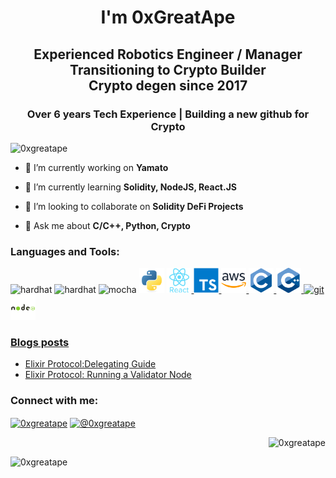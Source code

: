 <h1 align="center"> I'm 0xGreatApe</h1>
<h2 align="center">Experienced Robotics Engineer / Manager Transitioning to Crypto Builder  
<br /> Crypto degen since 2017 </h2>
<h3 align="center"> Over 6 years Tech Experience | Building a new github for Crypto</h3>
<p align="left"> <img src="https://komarev.com/ghpvc/?username=0xgreatape&label=Profile%20views&color=0e75b6&style=flat" alt="0xgreatape" /> </p>



- 🔭 I’m currently working on **Yamato**

- 🌱 I’m currently learning **Solidity, NodeJS, React.JS**

- 👯 I’m looking to collaborate on **Solidity DeFi Projects**

- 💬 Ask me about **C/C++, Python, Crypto**

<h3 align="left">Languages and Tools:</h3>
<p align="left">  <img href="https://github.com/ethereum/solidity"  src="https://www.svgrepo.com/show/374088/solidity.svg" alt="hardhat" width="40" height="40"/>  
<img href="https://github.com/NomicFoundation/hardhat"  src="https://encrypted-tbn0.gstatic.com/images?q=tbn:ANd9GcRF2uVdiUYgMLowRelq0vJw5nduSO_gms7qpEoFp0x5hpBsBV-z5HXGBQe8mNgbhzQepbE&usqp=CAU" alt="hardhat" width="40" height="40"/> 
<img href="https://github.com/mochajs/mocha"  src="https://camo.githubusercontent.com/58045a79a69afea4cab1cea6def6d911fba3956cf5fd683addf41c032aa64088/68747470733a2f2f636c6475702e636f6d2f78465646784f696f41552e737667" alt="mocha" width="40" height="40"/> 
  <img src="https://raw.githubusercontent.com/devicons/devicon/master/icons/python/python-original.svg" alt="python" width="40" height="40"/> </a> <a href="https://reactjs.org/" target="_blank" rel="noreferrer"> <img src="https://raw.githubusercontent.com/devicons/devicon/master/icons/react/react-original-wordmark.svg" alt="react" width="40" height="40"/> </a> <a href="https://www.typescriptlang.org/" target="_blank" rel="noreferrer"> <img src="https://raw.githubusercontent.com/devicons/devicon/master/icons/typescript/typescript-original.svg" alt="typescript" width="40" height="40"/> </a> 
<a href="https://aws.amazon.com" target="_blank" rel="noreferrer"> <img src="https://raw.githubusercontent.com/devicons/devicon/master/icons/amazonwebservices/amazonwebservices-original-wordmark.svg" alt="aws" width="40" height="40"/> </a> <a href="https://www.cprogramming.com/" target="_blank" rel="noreferrer"> <img src="https://raw.githubusercontent.com/devicons/devicon/master/icons/c/c-original.svg" alt="c" width="40" height="40"/> </a> <a href="https://www.w3schools.com/cpp/" target="_blank" rel="noreferrer"> <img src="https://raw.githubusercontent.com/devicons/devicon/master/icons/cplusplus/cplusplus-original.svg" alt="cplusplus" width="40" height="40"/> </a> <a href="https://git-scm.com/" target="_blank" rel="noreferrer"> <img src="https://www.vectorlogo.zone/logos/git-scm/git-scm-icon.svg" alt="git" width="40" height="40"/> </a> <a href="https://nodejs.org" target="_blank" rel="noreferrer"> <img src="https://raw.githubusercontent.com/devicons/devicon/master/icons/nodejs/nodejs-original-wordmark.svg" alt="nodejs" width="40" height="40"/> </a> <a href="https://www.python.org" target="_blank" rel="noreferrer"> </p>

### Blogs posts
<!-- BLOG-POST-LIST:START -->
- [Elixir Protocol:Delegating Guide](https://medium.com/@0xGreatApe/elixir-protocol-delegating-guide-ce16970684ac)
- [Elixir Protocol: Running a Validator Node](https://medium.com/@0xGreatApe/an-idiots-guide-to-running-an-elixir-v2-0-validator-307e801ec4bf)
<!-- BLOG-POST-LIST:END -->

<h3 align="left">Connect with me:</h3>
<p align="left">
<a href="https://twitter.com/0xgreatape" target="blank"><img align="center" src="https://raw.githubusercontent.com/rahuldkjain/github-profile-readme-generator/master/src/images/icons/Social/twitter.svg" alt="0xgreatape" height="30" width="40" /></a>
<a href="https://medium.com/@0xgreatape" target="blank"><img align="center" src="https://raw.githubusercontent.com/rahuldkjain/github-profile-readme-generator/master/src/images/icons/Social/medium.svg" alt="@0xgreatape" height="30" width="40" /></a>
</p>



<p>&nbsp;<img align="right" src="https://github-readme-stats.vercel.app/api?username=0xgreatape&show_icons=true&locale=en" alt="0xgreatape" /></p>

<p><img align="left" src="https://github-readme-stats.vercel.app/api/top-langs?username=0xgreatape&show_icons=true&locale=en&layout=compact" alt="0xgreatape" /></p>
